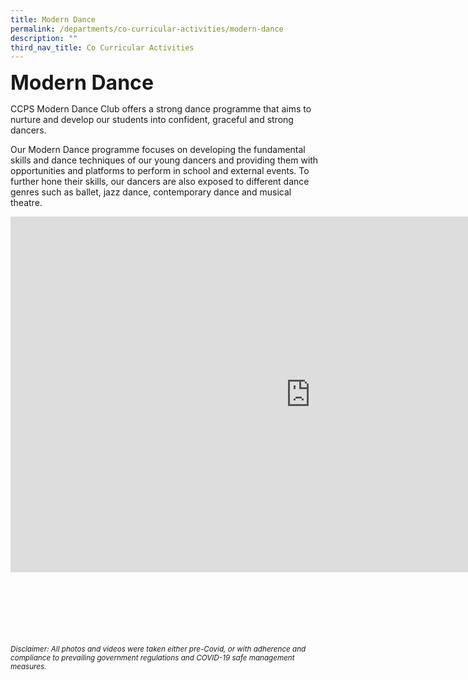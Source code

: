 ```yaml
---
title: Modern Dance
permalink: /departments/co-curricular-activities/modern-dance
description: ""
third_nav_title: Co Curricular Activities
---
```

**<font size="6">Modern Dance</font>**

CCPS Modern Dance Club offers a strong dance programme that aims to nurture and develop our students into confident, graceful and strong dancers.  
  
Our Modern Dance programme focuses on developing the fundamental skills and dance techniques of our young dancers and providing them with opportunities and platforms to perform in school and external events. To further hone their skills, our dancers are also exposed to different dance genres such as ballet, jazz dance, contemporary dance and musical theatre.


<iframe allowfullscreen="true" height="569" width="960" frameborder="0" src="https://docs.google.com/presentation/d/e/2PACX-1vSa8CWklfWojmNAlNl3ozinNSJbOFdcuwkWSeAzx7XiSJs727JJLA7hedm3u4tWvfln3aAT8gs5xt1P/embed?start=true&amp;loop=true&amp;delayms=5000"></iframe>


<br><br><br><br><br><br>
<sup>_Disclaimer: All photos and videos were taken either pre-Covid, or with adherence and compliance to prevailing government regulations and COVID-19 safe management measures._</sup>
